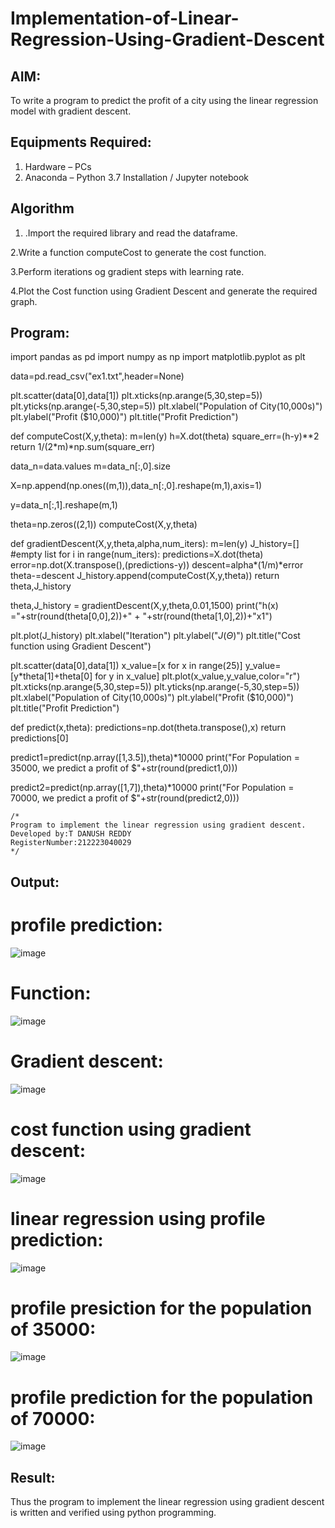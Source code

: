 # Implementation-of-Linear-Regression-Using-Gradient-Descent

## AIM:
To write a program to predict the profit of a city using the linear regression model with gradient descent.

## Equipments Required:
1. Hardware – PCs
2. Anaconda – Python 3.7 Installation / Jupyter notebook

## Algorithm
1. .Import the required library and read the dataframe.

2.Write a function computeCost to generate the cost function.

3.Perform iterations og gradient steps with learning rate.

4.Plot the Cost function using Gradient Descent and generate the required graph.
  
## Program:
import pandas as pd
import numpy as np
import matplotlib.pyplot as plt


data=pd.read_csv("ex1.txt",header=None)


plt.scatter(data[0],data[1])
plt.xticks(np.arange(5,30,step=5))
plt.yticks(np.arange(-5,30,step=5))
plt.xlabel("Population of City(10,000s)")
plt.ylabel("Profit ($10,000)")
plt.title("Profit Prediction")


def computeCost(X,y,theta):
    m=len(y) 
    h=X.dot(theta) 
    square_err=(h-y)**2
    return 1/(2*m)*np.sum(square_err)

    
data_n=data.values
m=data_n[:,0].size


X=np.append(np.ones((m,1)),data_n[:,0].reshape(m,1),axis=1)


y=data_n[:,1].reshape(m,1)


theta=np.zeros((2,1))
computeCost(X,y,theta)


def gradientDescent(X,y,theta,alpha,num_iters):
    m=len(y)
    J_history=[] #empty list
    for i in range(num_iters):
        predictions=X.dot(theta)
        error=np.dot(X.transpose(),(predictions-y))
        descent=alpha*(1/m)*error
        theta-=descent
        J_history.append(computeCost(X,y,theta))
    return theta,J_history

theta,J_history = gradientDescent(X,y,theta,0.01,1500)
print("h(x) ="+str(round(theta[0,0],2))+" + "+str(round(theta[1,0],2))+"x1")
    
plt.plot(J_history)
plt.xlabel("Iteration")
plt.ylabel("$J(\Theta)$")
plt.title("Cost function using Gradient Descent")

plt.scatter(data[0],data[1])
x_value=[x for x in range(25)]
y_value=[y*theta[1]+theta[0] for y in x_value]
plt.plot(x_value,y_value,color="r")
plt.xticks(np.arange(5,30,step=5))
plt.yticks(np.arange(-5,30,step=5))
plt.xlabel("Population of City(10,000s)")
plt.ylabel("Profit ($10,000)")
plt.title("Profit Prediction")

def predict(x,theta):
    predictions=np.dot(theta.transpose(),x)
    return predictions[0]

predict1=predict(np.array([1,3.5]),theta)*10000
print("For Population = 35000, we predict a profit of $"+str(round(predict1,0)))

predict2=predict(np.array([1,7]),theta)*10000
print("For Population = 70000, we predict a profit of $"+str(round(predict2,0)))    
```
/*
Program to implement the linear regression using gradient descent.
Developed by:T DANUSH REDDY
RegisterNumber:212223040029  
*/
```

## Output:
# profile prediction:
![image](https://github.com/danushreddy7/Implementation-of-Linear-Regression-Using-Gradient-Descent/assets/149035740/e7ca3b79-a2f8-463c-be8c-d51e3ffe7c2b)
# Function:
![image](https://github.com/danushreddy7/Implementation-of-Linear-Regression-Using-Gradient-Descent/assets/149035740/2fe52a7b-abcf-4f3c-acc6-f0d7ac72307c)
# Gradient descent:
![image](https://github.com/danushreddy7/Implementation-of-Linear-Regression-Using-Gradient-Descent/assets/149035740/2274773f-04f9-4e3a-9276-8aa0e168fb87)
# cost function using gradient descent:
![image](https://github.com/danushreddy7/Implementation-of-Linear-Regression-Using-Gradient-Descent/assets/149035740/8253f483-1179-4953-a1c7-35bc33f2c84b)
# linear regression using profile prediction:
![image](https://github.com/danushreddy7/Implementation-of-Linear-Regression-Using-Gradient-Descent/assets/149035740/6442bb52-fb11-4814-a8d1-b6009f453fab)
# profile presiction for the population of 35000:
![image](https://github.com/danushreddy7/Implementation-of-Linear-Regression-Using-Gradient-Descent/assets/149035740/9f7ba273-3dbc-4619-8629-34d5e15ed8f3)
# profile prediction for the population of 70000:
![image](https://github.com/danushreddy7/Implementation-of-Linear-Regression-Using-Gradient-Descent/assets/149035740/3a7439f7-2d3a-4bf3-b9ef-f1faa02ac1b9)

## Result:
Thus the program to implement the linear regression using gradient descent is written and verified using python programming.
